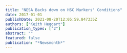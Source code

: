```yaml
---
title: "NESA Backs down on HSC Markers' Conditions"
date: 2017-01-01
publishDate: 2021-08-20T12:05:59.847335Z
authors: ["Keith Heggart"]
publication_types: ["2"]
abstract: ""
featured: false
publication: "*Newsmonth*"
---
```


